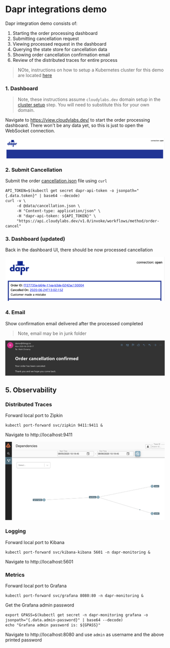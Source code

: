 # Dapr integrations demo

Dapr integration demo consists of:

1. Starting the order processing dashboard 
2. Submitting cancellation request 
3. Viewing processed request in the dashboard 
4. Querying the state store for cancellation data
5. Showing order cancellation confirmation email 
6. Review of the distributed traces for entire process 

> NOte, instructions on how to setup a Kubernetes cluster for this demo are located [here](../setup/README.md)

### 1. Dashboard 

> Note, these instructions assume `cloudylabs.dev` domain setup in the [cluster setup](../setup/README.md) step. You will need to substitute this for your own domain. 

Navigate to https://view.cloudylabs.dev/ to start the order processing dashboard. There won't be any data yet, so this is just to open the WebSocket connection. 

![Initial UI](../img/ui1.png)

### 2. Submit Cancellation 

Submit the order [cancellation.json](data/cancellation.json) file using `curl`

```shell
API_TOKEN=$(kubectl get secret dapr-api-token -o jsonpath="{.data.token}" | base64 --decode)
curl -v \
     -d @data/cancellation.json \
     -H "Content-type: application/json" \
     -H "dapr-api-token: ${API_TOKEN}" \
     "https://api.cloudylabs.dev/v1.0/invoke/workflows/method/order-cancel"
```

### 3. Dashboard (updated)

Back in the dashboard UI, there should be now processed cancellation 

![Dashboard UI](../img/ui2.png)

### 4. Email 

Show confirmation email delivered after the processed completed 

> Note, email may be in junk folder 

![Confirmation Email](../img/email.png)

## 5. Observability 

### Distributed Traces 

Forward local port to Zipkin

```shell
kubectl port-forward svc/zipkin 9411:9411 &
```

Navigate to http://localhost:9411

![Tracing](../img/trace.png)


### Logging 

Forward local port to Kibana

```shell
kubectl port-forward svc/kibana-kibana 5601 -n dapr-monitoring &
```

Navigate to http://localhost:5601


### Metrics 

Forward local port to Grafana

```shell
kubectl port-forward svc/grafana 8080:80 -n dapr-monitoring &
```

Get the Grafana admin password 

```shell
export GPASS=$(kubectl get secret -n dapr-monitoring grafana -o jsonpath="{.data.admin-password}" | base64 --decode)
echo "Grafana admin password is: ${GPASS}"
```

Navigate to http://localhost:8080 and use `admin` as username and the above printed password




